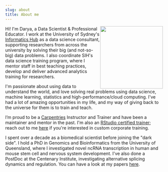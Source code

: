 ```yaml
---
slug: about
title: About me
---
```



<img src="../images/Darya1.jpg" height="200" style="float: right;">

Hi! I'm Darya, a Data Scientist & Professional Educator. I work at the University of Sydney's [Informatics Hub](https://informatics.sydney.edu.au) as a data science consultant, supporting researchers from across the university by solving their big (and not-so-big) data problems. I also coordinate SIH's data science training program, where I mentor staff in best teaching practices, develop and deliver advanced analytics training for researchers.

I'm passionate about using data to understand the world, and love solving real problems using data science, machine learning, statistics and high-performance/cloud computing. I've had a lot of amazing opportunities in my life, and my way of giving back to the universe for them is to train and teach.

I’m proud to be a [Carpentries](carpentries.org/) Instructor and Trainer and have been a maintainer and mentor in the past. I'm also an [RStudio certified trainer](https://education.rstudio.com/trainers/); reach out to me [here](https://daryavanichkina.com/contact/) if you're interested in custom corporate training.

I spent over a decade as a biomedical scientist before joining the "dark side". I hold a PhD in Genomics and Bioinformatics from the University of Queensland, where I investigated novel ncRNA transcription in human and mouse stem cell and nervous system development. I've also done a PostDoc at the Centenary Institute, investigating alternative splicing dynamics and regulation. You can have a look at my papers [here](https://www.ncbi.nlm.nih.gov/pubmed/?term=Vanichkina+D%5BAuthor%5D).
